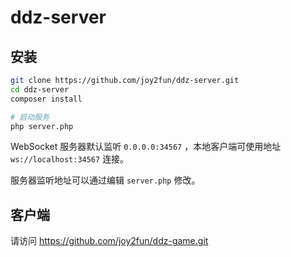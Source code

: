 # ddz-server

## 安装
```sh
git clone https://github.com/joy2fun/ddz-server.git
cd ddz-server
composer install

# 启动服务
php server.php
```

WebSocket 服务器默认监听 `0.0.0.0:34567` ，本地客户端可使用地址 `ws://localhost:34567` 连接。

服务器监听地址可以通过编辑 `server.php` 修改。

## 客户端

请访问 https://github.com/joy2fun/ddz-game.git
